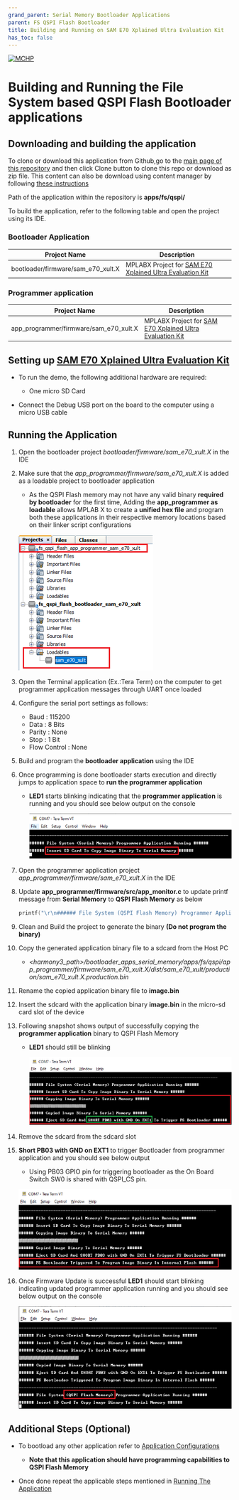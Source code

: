 ```yaml
---
grand_parent: Serial Memory Bootloader Applications
parent: FS QSPI Flash Bootloader
title: Building and Running on SAM E70 Xplained Ultra Evaluation Kit
has_toc: false
---
```


[![MCHP](https://www.microchip.com/ResourcePackages/Microchip/assets/dist/images/logo.png)](https://www.microchip.com)

# Building and Running the File System based QSPI Flash Bootloader applications

## Downloading and building the application

To clone or download this application from Github,go to the [main page of this repository](https://github.com/Microchip-MPLAB-Harmony/bootloader_apps_serial_memory) and then click Clone button to clone this repo or download as zip file. This content can also be download using content manager by following [these instructions](https://github.com/Microchip-MPLAB-Harmony/contentmanager/wiki)

Path of the application within the repository is **apps/fs/qspi/**

To build the application, refer to the following table and open the project using its IDE.

### Bootloader Application

| Project Name      | Description                                    |
| ----------------- | ---------------------------------------------- |
| bootloader/firmware/sam_e70_xult.X    | MPLABX Project for [SAM E70 Xplained Ultra Evaluation Kit](https://www.microchip.com/DevelopmentTools/ProductDetails/PartNO/DM320113)|


### Programmer application

| Project Name      | Description                                    |
| ----------------- | ---------------------------------------------- |
| app_programmer/firmware/sam_e70_xult.X    | MPLABX Project for [SAM E70 Xplained Ultra Evaluation Kit](https://www.microchip.com/DevelopmentTools/ProductDetails/PartNO/DM320113)|

## Setting up [SAM E70 Xplained Ultra Evaluation Kit](https://www.microchip.com/DevelopmentTools/ProductDetails/PartNO/DM320113)

- To run the demo, the following additional hardware are required:
    - One micro SD Card

- Connect the Debug USB port on the board to the computer using a micro USB cable

## Running the Application

1. Open the bootloader project *bootloader/firmware/sam_e70_xult.X* in the IDE

2. Make sure that the *app_programmer/firmware/sam_e70_xult.X* is added as a loadable project to bootloader application
    - As the QSPI Flash memory may not have any valid binary **required by bootloader** for the first time, Adding the **app_programmer as loadable** allows MPLAB X to create a **unified hex file** and program both these applications in their respective memory locations based on their linker script configurations

    ![mplab_loadable_sam_e70_xult](./images/mplab_loadable_sam_e70_xult.png)

3. Open the Terminal application (Ex.:Tera Term) on the computer to get programmer application messages through UART once loaded
4. Configure the serial port settings as follows:
    - Baud : 115200
    - Data : 8 Bits
    - Parity : None
    - Stop : 1 Bit
    - Flow Control : None

5. Build and program the **bootloader application** using the IDE

6. Once programming is done bootloader starts execution and directly jumps to application space to **run the programmer application**
    - **LED1** starts blinking indicating that the **programmer application** is running and you should see below output on the console

        ![fs_serial_mem_console_bootup](./images/fs_serial_mem_console_bootup.png)

7. Open the programmer application project *app_programmer/firmware/sam_e70_xult.X* in the IDE

8. Update **app_programmer/firmware/src/app_monitor.c** to update printf message from **Serial Memory** to **QSPI Flash Memory** as below

    ```c
    printf("\r\n###### File System (QSPI Flash Memory) Programmer Application Running ######\r\n");
    ```

9. Clean and Build the project to generate the binary **(Do not program the binary)**

10. Copy the generated application binary file to a sdcard from the Host PC
    - *\<harmony3_path\>/bootloader_apps_serial_memory/apps/fs/qspi/app_programmer/firmware/sam_e70_xult.X/dist/sam_e70_xult/production/sam_e70_xult.X.production.bin*

11. Rename the copied application binary file to **image.bin**

12. Insert the sdcard with the application binary **image.bin** in the micro-sd card slot of the device

13. Following snapshot shows output of successfully copying the **programmer application** binary to QSPI Flash Memory
    - **LED1** should still be blinking

        ![fs_serial_mem_console_copying_sam_e70](./images/fs_serial_mem_console_copying_sam_e70.png)

14. Remove the sdcard from the sdcard slot

15. **Short PB03 with GND on EXT1** to trigger Bootloader from programmer application and you should see below output
    - Using PB03 GPIO pin for triggering bootloader as the On Board Switch SW0 is shared with QSPI_CS pin.

    ![fs_serial_mem_console_trigger_sam_e70](./images/fs_serial_mem_console_trigger_sam_e70.png)

11. Once Firmware Update is successful **LED1** should start blinking indicating updated programmer application running and you should see below output on the console

    ![fs_serial_mem_console_updated_sam_e70](./images/fs_serial_mem_console_updated_sam_e70.png)

## Additional Steps (Optional)
- To bootload any other application refer to [Application Configurations](../../../docs/readme_configure_application_sam.md)
    - **Note that this application should have programming capabilities to QSPI Flash Memory**

- Once done repeat the applicable steps mentioned in [Running The Application](#running-the-application)
